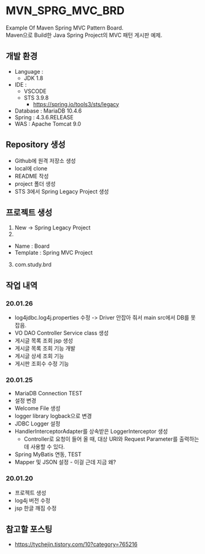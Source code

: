 # MVN_SPRG_MVC_BRD
Example Of Maven Spring MVC Pattern Board.  
Maven으로 Build한 Java Spring Project의 MVC 패턴 게시판 예제.  
  
## 개발 환경
- Language :
  - JDK 1.8
- IDE :
  - VSCODE
  - STS 3.9.8  
    - https://spring.io/tools3/sts/legacy
- Database : MariaDB 10.4.6  
- Spring : 4.3.6.RELEASE
- WAS : Apache Tomcat 9.0
  
## Repository 생성
- Github에 원격 저장소 생성
- local에 clone
- README 작성
- project 폴더 생성
- STS 3에서 Spring Legacy Project 생성

## 프로젝트 생성
1. New -> Spring Legacy Project
2.  
  - Name : Board
  - Template : Spring MVC Project
3. com.study.brd


## 작업 내역
### 20.01.26
- log4jdbc.log4j.properties 수정 -> Driver 안잡아 줘서 main src에서 DB를 못잡음.
- VO DAO Controller Service class 생성
- 게시글 목록 조회 jsp 생성
- 게시글 목록 조회 기능 개발
- 게시글 상세 조회 기능
- 게시판 조회수 수정 기능
  
### 20.01.25
- MariaDB Connection TEST
- 설정 변경
- Welcome File 생성
- logger library logback으로 변경
- JDBC Logger 설정
- HandlerInterceptorAdapter를 상속받은 LoggerInterceptor 생성
  - Controller로 요청이 들어 올 때, 대상 URI와 Request Parameter를 출력하는데 사용할 수 있다.
- Spring MyBatis 연동, TEST
- Mapper 및 JSON 설정 - 이걸 근데 지금 왜?
  
### 20.01.20
- 프로젝트 생성
- log4j 버전 수정
- jsp 한글 깨짐 수정
  
## 참고할 포스팅
- https://tychejin.tistory.com/10?category=765216